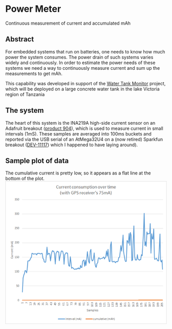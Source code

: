 # Power Meter

Continuous measurement of current and accumulated mAh

## Abstract
For embedded systems that run on batteries, one needs to know how much power the system consumes. The power drain of such systems varies widely and continuously. In order to estimate the power needs of these systems we need a way to continuously measure current and sum up the measurements to get mAh.

This capability was developed in support of the [Water Tank Monitor](https://github.com/tzurolo/Water-Tank-Monitor) project, which will be deployed on a large concrete water tank in the lake Victoria region of Tanzania

## The system
The heart of this system is the INA219A high-side current sensor on an Adafruit breakout ([product 904](https://www.adafruit.com/product/904)), which is used to measure current in small intervals (1mS). These samples are averaged into 100ms buckets and reported via the USB serial of an AtMega32U4 on a (now retired) Sparkfun breakout ([DEV-11117](https://www.sparkfun.com/products/retired/11117)) which I happened to have laying around).

## Sample plot of data
The cumulative current is pretty low, so it appears as a flat line at the bottom of the plot.
![Sample:](https://github.com/tzurolo/Power_Meter/blob/master/SampleCurrentConsumption.png "sample output")

